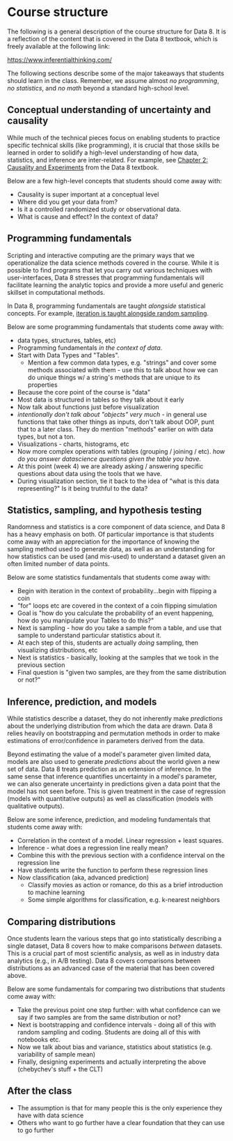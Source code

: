 # Course structure

The following is a general description of the course structure for Data 8.
It is a reflection of the content that is covered in the Data 8
textbook, which is freely available at the following link:

https://www.inferentialthinking.com/

The following sections describe some of the major takeaways that students
should learn in the class. Remember, we assume almost *no programming*,
*no statistics*, and *no math* beyond a standard high-school level.

## Conceptual understanding of uncertainty and causality

While much of the technical pieces focus on enabling students to practice
specific technical skills (like programming), it is crucial that those skills
be learned in order to solidify a high-level understanding of how data, statistics,
and inference are inter-related. For example, see
[Chapter 2: Causality and Experiments](https://www.inferentialthinking.com/chapters/02/causality-and-experiments.html)
from the Data 8 textbook.

Below are a few high-level concepts that students should come away with:

* Causality is super important at a conceptual level
* Where did you get your data from?
* Is it a controlled randomized study or observational data.
* What is cause and effect? In the context of data?

## Programming fundamentals

Scripting and interactive computing are the primary ways that we operationalize
the data science methods covered in the course. While it is possible to find
programs that let you carry out various techniques with user-interfaces, Data 8
stresses that programming fundamentals will facilitate learning the analytic
topics and provide a more useful and generic skillset in computational methods.

In Data 8, programming fundamentals are taught *alongside* statistical concepts.
For example, [iteration is taught alongside random sampling](https://www.inferentialthinking.com/chapters/09/2/iteration.html).

Below are some programming fundamentals that students come away with:

* data types, structures, tables, etc)
* Programming fundamentals *in the context of data*.
* Start with Data Types and "Tables".
    * Mention a few common data types, e.g. "strings" and cover some methods associated with them - use this to talk about how we can do unique things w/ a string's methods that are unique to its properties
* Because the core point of the course is "data"
* Most data is structured in tables so they talk about it early
* Now talk about functions just before visualization
* *intentionally don't talk about "objects" very much* - in general use functions that take other things as inputs, don't talk about OOP, punt that to a later class. They do mention "methods" earlier on with data types, but not a ton.
* Visualizations - charts, histograms, etc
* Now more complex operations with tables (grouping / joining / etc). *how do you answer datascience questions given the table you have*.
* At this point (week 4) we are already asking / answering specific questions about data using the tools that we have.
* During visualization section, tie it back to the idea of "what is this data representing?" Is it being truthful to the data?

## Statistics, sampling, and hypothesis testing

Randomness and statistics is a core component of data science, and Data 8
has a heavy emphasis on both. Of particular importance is that students come
away with an appreciation for the importance of knowing the sampling method
used to generate data, as well as an understanding for how statistics can
be used (and mis-used) to understand a dataset given an often limited number
of data points.

Below are some statistics fundamentals that students come away with:

* Begin with iteration in the context of probability...begin with flipping a coin
* "for" loops etc are covered in the context of a coin flipping simulation
* Goal is "how do you calculate the probability of an event happening, how do you manipulate your Tables to do this?"
* Next is sampling - how do you take a sample from a table, and use that sample to understand particular statistics about it.
* At each step of this, students are actually *doing* sampling, then visualizing distributions, etc
* Next is statistics - basically, looking at the samples that we took in the previous section
* Final question is "given two samples, are they from the same distribution or not?"

## Inference, prediction, and models

While statistics describe a dataset, they do not inherently make *predictions*
about the underlying distribution from which the data are drawn. Data 8 relies
heavily on bootstrapping and permutation methods in order to make estimations
of error/confidence in parameters derived from the data.

Beyond estimating the value of a model's parameter given limited data, models
are also used to generate *predictions* about the world given a new set of
data. Data 8 treats prediction as an extension of inference. In the same
sense that inference quantifies uncertainty in a model's parameter, we can also
generate uncertainty in predictions given a data point that the model has not
seen before. This is given treatment in the case of regression (models with quantitative outputs)
as well as classification (models with qualitative outputs).

Below are some inference, prediction, and modeling fundamentals that students come away with:

* Correlation in the context of a model. Linear regression + least squares.
* Inference - what does a regression line really mean?
* Combine this with the previous section with a confidence interval on the regression line
* Have students write the function to perform these regression lines
* Now classification (aka, advanced prediction)
    * Classify movies as action or romance, do this as a brief introduction to machine learning
    * Some simple algorithms for classification, e.g. k-nearest neighbors

## Comparing distributions

Once students learn the various steps that go into statistically describing a
single dataset, Data 8 covers how to make comparisons *between* datasets. This
is a crucial part of most scientific analysis, as well as in industry data
analytics (e.g., in A/B testing). Data 8 covers comparisons between distributions
as an advanced case of the material that has been covered above.

Below are some fundamentals for comparing two distributions that students come away with:

* Take the previous point one step further: with what confidence can we say if two samples are from the same distribution or not?
* Next is bootstrapping and confidence intervals - doing all of this with random sampling and coding. Students are doing all of this with notebooks etc.
* Now we talk about bias and variance, statistics about statistics (e.g. variability of sample mean)
* Finally, designing experiments and actually interpreting the above (chebychev's stuff + the CLT)


## After the class
* The assumption is that for many people this is the only experience they have with data science
* Others who want to go further have a clear foundation that they can use to go further
